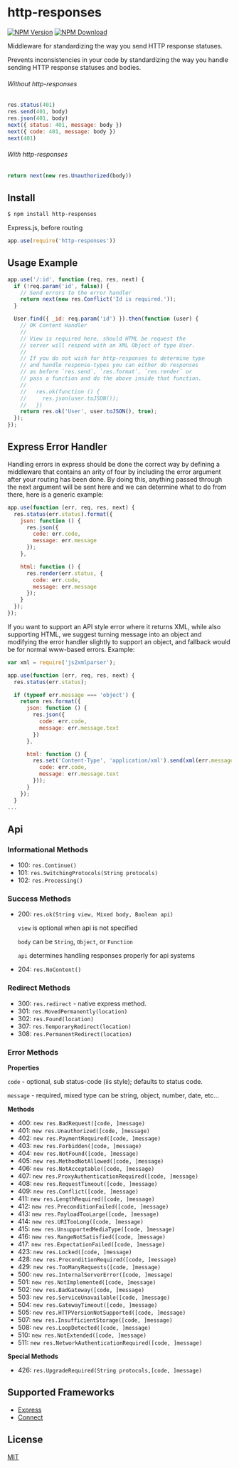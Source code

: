 # http-responses

[![NPM Version][npm-image]][npm-url]
[![NPM Download][downloads-image]][downloads-url]

Middleware for standardizing the way you send HTTP response statuses.

Prevents inconsistencies in your code by standardizing the way you handle sending HTTP response statuses and bodies.

###### Without http-responses

```js
res.status(401)
res.send(401, body)
res.json(401, body)
next({ status: 401, message: body })
next({ code: 401, message: body })
next(401)
```

###### With http-responses

```js
return next(new res.Unauthorized(body))
```

## Install

```sh
$ npm install http-responses
```

Express.js, before routing

```js
app.use(require('http-responses'))
```

## Usage Example

```js
app.use('/:id', function (req, res, next) {
  if (!req.param('id', false)) {
    // Send errors to the error handler
    return next(new res.Conflict('Id is required.'));
  }

  User.find({ _id: req.param('id') }).then(function (user) {
    // OK Content Handler
    //
    // View is required here, should HTML be request the
    // server will respond with an XML Object of type User.
    //
    // If you do not wish for http-responses to determine type
    // and handle response-types you can either do responses
    // as before `res.send`, `res.format`, `res.render` or
    // pass a function and do the above inside that function.
    //
    //   res.ok(function () {
    //     res.json(user.toJSON());
    //   })
    return res.ok('User', user.toJSON(), true);
  });
});
```

## Express Error Handler

Handling errors in express should be done the correct way by defining a middleware that contains an arity of four by including the error argument after your routing has been done. By doing this, anything passed through the next argument will be sent here and we can determine what to do from there, here is a generic example:

```js
app.use(function (err, req, res, next) {
  res.status(err.status).format({
    json: function () {
      res.json({
        code: err.code,
        message: err.message
      });
    },

    html: function () {
      res.render(err.status, {
        code: err.code,
        message: err.message
      });
    }
  });
});
```

If you want to support an API style error where it returns XML, while
also supporting HTML, we suggest turning message into an object and
modifying the error handler slightly to support an object, and fallback
would be for normal www-based errors. Example:

```js
var xml = require('js2xmlparser');

app.use(function (err, req, res, next) {
  res.status(err.status);

  if (typeof err.message === 'object') {
    return res.format({
      json: function () {
        res.json({
          code: err.code,
          message: err.message.text
        })
      },

      html: function () {
        res.set('Content-Type', 'application/xml').send(xml(err.message.type || 'ApiError', {
          code: err.code,
          message: err.message.text
        }));
      }
    });
  }
...
```

## Api

### Informational Methods

- 100: `res.Continue()`
- 101: `res.SwitchingProtocols(String protocols)`
- 102: `res.Processing()`

### Success Methods

- 200: `res.ok(String view, Mixed body, Boolean api)`

  `view` is optional when api is not specified

  `body` can be `String`, `Object`, or `Function`

  `api` determines handling responses properly for api systems
- 204: `res.NoContent()`

### Redirect Methods

- 300: `res.redirect` - native express method.
- 301: `res.MovedPermanently(location)`
- 302: `res.Found(location)`
- 307: `res.TemporaryRedirect(location)`
- 308: `res.PermanentRedirect(location)`

### Error Methods

**Properties**

`code` - optional, sub status-code (iis style); defaults to status code.

`message` - required, mixed type can be string, object, number, date, etc...

**Methods**

- 400: `new res.BadRequest([code, ]message)`
- 401: `new res.Unauthorized([code, ]message)`
- 402: `new res.PaymentRequired([code, ]message)`
- 403: `new res.Forbidden([code, ]message)`
- 404: `new res.NotFound([code, ]message)`
- 405: `new res.MethodNotAllowed([code, ]message)`
- 406: `new res.NotAcceptable([code, ]message)`
- 407: `new res.ProxyAuthenticationRequired([code, ]message)`
- 408: `new res.RequestTimeout([code, ]message)`
- 409: `new res.Conflict([code, ]message)`
- 411: `new res.LengthRequired([code, ]message)`
- 412: `new res.PreconditionFailed([code, ]message)`
- 413: `new res.PayloadTooLarge([code, ]message)`
- 414: `new res.URITooLong([code, ]message)`
- 415: `new res.UnsupportedMediaType([code, ]message)`
- 416: `new res.RangeNotSatisfied([code, ]message)`
- 417: `new res.ExpectationFailed([code, ]message)`
- 423: `new res.Locked([code, ]message)`
- 428: `new res.PreconditionRequired([code, ]message)`
- 429: `new res.TooManyRequests([code, ]message)`
- 500: `new res.InternalServerError([code, ]message)`
- 501: `new res.NotImplemented([code, ]message)`
- 502: `new res.BadGateway([code, ]message)`
- 503: `new res.ServiceUnavailable([code, ]message)`
- 504: `new res.GatewayTimeout([code, ]message)`
- 505: `new res.HTTPVersionNotSupported([code, ]message)`
- 507: `new res.InsufficientStorage([code, ]message)`
- 508: `new res.LoopDetected([code, ]message)`
- 510: `new res.NotExtended([code, ]message)`
- 511: `new res.NetworkAuthenticationRequired([code, ]message)`

**Special Methods**

- 426: `res.UpgradeRequired(String protocols,[code, ]message)`


## Supported Frameworks

- [Express][express-url]
- [Connect][connect-url]

## License

[MIT](LICENSE)

[npm-image]: https://img.shields.io/npm/v/http-responses.svg?style=flat
[npm-url]: https://npmjs.org/package/http-responses
[travis-image]: https://img.shields.io/travis/Nijikokun/http-responses.svg?style=flat
[travis-url]: https://travis-ci.org/Nijikokun/http-responses
[coveralls-image]: https://img.shields.io/coveralls/Nijikokun/http-responses.svg?style=flat
[coveralls-url]: https://coveralls.io/r/Nijikokun/http-responses?branch=master
[downloads-image]: https://img.shields.io/npm/dm/http-statuses.svg?style=flat
[downloads-url]: https://npmjs.org/package/http-responses
[gratipay-image]: https://img.shields.io/gratipay/Nijikokun.svg?style=flat
[gratipay-url]: https://www.gratipay.com/Nijikokun/
[express-url]: https://expressjs.com
[connect-url]: https://github.com/senchalabs/connect
